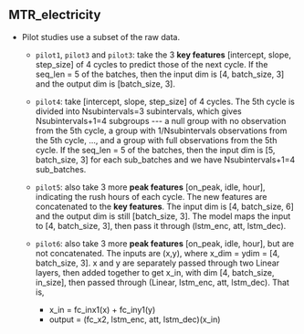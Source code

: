 
## MTR_electricity

- Pilot studies use a subset of the raw data. 
  - `pilot1`, `pilot3` and `pilot3`: take the 3 **key features** [intercept, slope, step_size] of 4 cycles to predict 
  those of the next cycle. If the seq_len = 5 of the batches, then the input dim is
  [4, batch_size, 3] and the output dim is [batch_size, 3]. 

  - `pilot4`: take [intercept, slope, step_size] of 4 cycles. The 5th cycle is divided into 
  Nsubintervals=3 subintervals, which gives Nsubintervals+1=4 subgroups --- a null group with no observation from 
  the 5th cycle, a group with 1/Nsubintervals observations from the 5th cycle, ..., and a group with full 
  observations from the 5th cycle. If the seq_len = 5 of the batches, then the input dim is
  [5, batch_size, 3] for each sub_batches and we have Nsubintervals+1=4 sub_batches.

  - `pilot5`: also take 3 more **peak features** [on_peak, idle, hour], indicating the rush hours of each cycle. The
  new features are concatenated to the **key features**. The input dim is [4, batch_size, 6] and the output dim is 
  still [batch_size, 3]. The model maps the input to [4, batch_size, 3], then pass it through (lstm_enc, att, lstm_dec).

  - `pilot6`:  also take 3 more **peak features** [on_peak, idle, hour], but are not concatenated. The inputs are
  (x,y), where x_dim = ydim = [4, batch_size, 3]. x and y are separately passed through two Linear layers, then 
  added together to get x_in, with dim [4, batch_size, in_size], then passed through (Linear, lstm_enc, 
  att, lstm_dec). That is, 
     - x_in = fc_inx1(x) + fc_iny1(y)
     - output = (fc_x2, lstm_enc, att, lstm_dec)(x_in)
  






